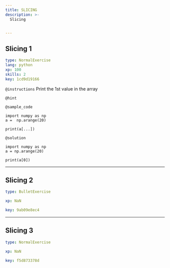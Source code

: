 ```yaml
---
title: SLICING
description: >-
  Slicing


---
```

## Slicing 1

```yaml
type: NormalExercise
lang: python
xp: 100
skills: 2
key: 1cd9d19166
```



`@instructions`
Print the 1st value in the array

`@hint`



`@sample_code`
```{python}
import numpy as np
a =  np.arange(20)

print(a[...])
```
`@solution`
```{python}
import numpy as np
a = np.arange(20)

print(a[0])
```






---
## Slicing 2

```yaml
type: BulletExercise

xp: NaN

key: 9ab09e8ec4
```














---
## Slicing 3

```yaml
type: NormalExercise

xp: NaN

key: f5d873378d
```













